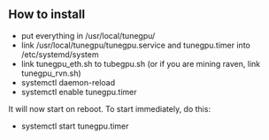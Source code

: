 ## How to install 

- put everything in /usr/local/tunegpu/
- link /usr/local/tunegpu/tunegpu.service and tunegpu.timer into /etc/systemd/system
- link tunegpu_eth.sh to tubegpu.sh (or if you are mining raven, link tunegpu_rvn.sh)
- systemctl daemon-reload
- systemctl enable tunegpu.timer

It will now start on reboot. To start immediately, do this:

- systemctl start tunegpu.timer

